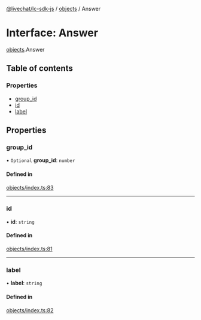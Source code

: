 [@livechat/lc-sdk-js](../README.md) / [objects](../modules/objects.md) / Answer

# Interface: Answer

[objects](../modules/objects.md).Answer

## Table of contents

### Properties

- [group\_id](objects.Answer.md#group_id)
- [id](objects.Answer.md#id)
- [label](objects.Answer.md#label)

## Properties

### group\_id

• `Optional` **group\_id**: `number`

#### Defined in

[objects/index.ts:83](https://github.com/livechat/lc-sdk-js/blob/11cc290/src/objects/index.ts#L83)

___

### id

• **id**: `string`

#### Defined in

[objects/index.ts:81](https://github.com/livechat/lc-sdk-js/blob/11cc290/src/objects/index.ts#L81)

___

### label

• **label**: `string`

#### Defined in

[objects/index.ts:82](https://github.com/livechat/lc-sdk-js/blob/11cc290/src/objects/index.ts#L82)
